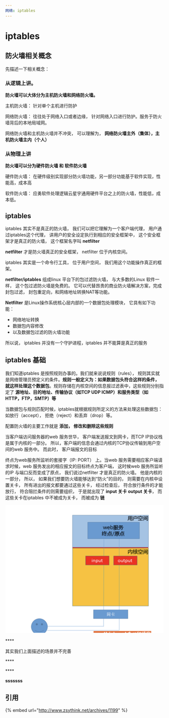 ```yaml
---
网络: iptables
---
```


# iptables

## 防火墙相关概念

先描述一下相关概念：

### 从逻辑上讲。

 **防火墙可以大体分为主机防火墙和网络防火墙。**

主机防火墙： 针对单个主机进行防护

网络防火墙： 往往处于网络入口或者边缘， 针对网络入口进行防护。服务于防火墙背后的本地局域网。

网络防火墙和主机防火墙并不冲突， 可以理解为， **网络防火墙主外（集体），主机防火墙主内（个人）**

### 从物理上讲

**防火墙可以分为硬件防火墙 和 软件防火墙**

硬件防火墙： 在硬件级别实现部分防火墙功能，另一部分功能基于软件实现，性能高，成本高

软件防火墙： 应勇软件处理逻辑云星宇通用硬件平台之上的防火墙，性能低，成本低。

## iptables

iptables 其实不是真正的防火墙， 我们可以把它理解为一个客户端代理， 用户通过iptables这个代理， 讲用户的安全设定执行到相应的安全框架中， 这个安全框架才是真正的防火墙， 这个框架名字叫 **netfilter**

**netfilter** 才是防火墙真正的安全框架， netfilter 位于内核空间。

iptables 其实是一个命令行工具， 位于用户空间， 我们用这个功能操作真正的框架。

**netfilter/iptables** 组成linux 平台下的包过滤防火墙， 与大多数的Linux 软件一样， 这个包过滤防火墙是免费的。 它可以代替昂贵的商业防火墙解决方案，完成封包过滤， 封包重定向，和网络地址转换NAT等功能。

**Netfilter** 是Linux操作系统核心层内部的一个数据包处理模块， 它具有如下功能：

* 网络地址转换
* 数据包内容修改
* 以及数据包过滤的防火墙功能

所以说， iptables 并没有一个守护进程，iptables 并不能算是真正的服务

## iptables 基础

我们知道iptables 是按照规则办事的。我们就来说说规则（rules）， 规则其实就是网络管理员预定义的条件。**规则一般定义为：如果数据包头符合这样的条件， 就这样处理这个数据包**。规则存储在内核空间的信息报过滤表中，这些规则分别指定了 **源地址、目的地址、传输协议（如TCP UDP ICMP）和服务类型（如HTTP，FTP，SMTP）等**

当数据包与规则匹配时候，iptables就根据规则所定义的方法来处理这些数据包： 如放行（accept）， 拒绝（reject）和丢弃（drop）等。

配置防火墙的主要工作就是 **添加， 修改和删除这些规则**

当客户端访问服务器的web 服务世华， 客户端发送报文到网卡，而TCP IP协议栈是属于内核的一部分。 所以，客户端的信息会通过内核的TCP协议传输到用户空间的web 服务中。 而此时， 客户端报文的目标

终点为web服务所监听的套接字（IP: PORT） 上。当web 服务需要相应客户端请求时候，web 服务发出的相应报文的目标终点为客户端， 这时候web 服务所监听的IP 与端口反而变成了原点， 我们说过netfilter 才是真正的防火墙。 他是内核的一部分， 所以， 如果我们想要防火墙能够达到“防火”的目的， 则需要在内核中设置关卡， 所有进出的报文都要通过这些关卡， 经过检查后， 符合放行条件的才能放行， 符合阻拦条件的则需要组织， 于是就出现了 **input 关卡** **output 关卡**， 而这些关卡在iptables 中不被成为关卡， 而被成为 **链**

![](../../.gitbook/assets/image%20%2830%29.png)

\*\*\*\*



其实我们上面描述的场景并不完善

\*\*\*\*

\*\*\*\*

**sssssss**

## 引用

{% embed url="http://www.zsythink.net/archives/1199" %}

